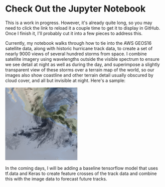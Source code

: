 # Check Out the Jupyter Notebook

This is a work in progress. However, it's already quite long, so you may need to click the link to reload it a couple time to get it to display in GitHub. Once I finish it, I'll probably cut it into a few pieces to address this. 

Currently, my notebook walks through how to tie into the AWS GEOS16 satellite data, along with historic hurricane track data, to create a set of nearly 9000 views of several hundred storms from space. I combine satellite imagery using wavelengths outside the visible spectrum to ensure we see detail at night as well as during the day, and superimpose a slightly transparent view of these storms over a terrain map of the world, so our images also show coastline and other terrain detail usually obscured by cloud cover, and all but invisible at night. Here's a sample:

![image](https://github.com/M00NSH0T/Hurricanes/blob/master/2021%20update/storm_centered/centered_2017152N14262_20171523.png)

In the coming days, I will be adding a baseline tensorflow model that uses tf.data and Keras to create feature crosses of the track data and combine this with the image data to forecast future tracks. 

